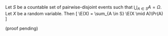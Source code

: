 Let $S$ be a countable set of pairwise-disjoint events
such that $\bigcup_{A \in S} A = \Omega$.
Let $X$ be a random variable. Then $\newcommand{\E}{\operatorname{E}}$
\[ \E(X) = \sum_{A \in S} \E(X \mid A)\Pr(A) \]

<span class="text-danger">(proof pending)</span>
